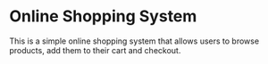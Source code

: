# Online Shopping System
This is a simple online shopping system that allows users to browse products, add them to their cart and checkout.